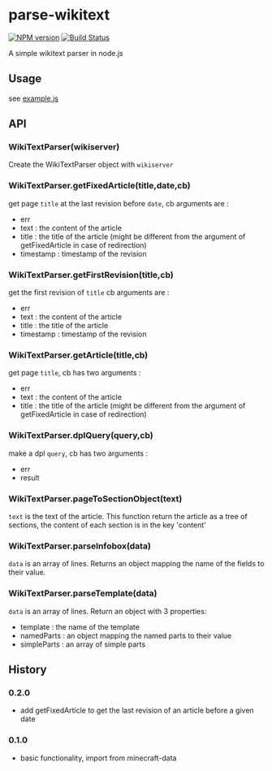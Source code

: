 # parse-wikitext
[![NPM version](https://img.shields.io/npm/v/parse-wikitext.svg)](http://npmjs.com/package/parse-wikitext)
[![Build Status](https://img.shields.io/circleci/project/rom1504/parse-wikitext/master.svg)](https://circleci.com/gh/rom1504/parse-wikitext)

A simple wikitext parser in node.js

## Usage

see [example.js](example.js)

## API

### WikiTextParser(wikiserver)

Create the WikiTextParser object with `wikiserver`

### WikiTextParser.getFixedArticle(title,date,cb)

get page `title` at the last revision before `date`, cb arguments are : 

* err
* text : the content of the article
* title : the title of the article (might be different from the argument of getFixedArticle in case of redirection)
* timestamp : timestamp of the revision

### WikiTextParser.getFirstRevision(title,cb)

get the first revision of `title` cb arguments are : 

* err
* text : the content of the article
* title : the title of the article
* timestamp : timestamp of the revision

### WikiTextParser.getArticle(title,cb)

get page `title`, cb has two arguments : 

* err
* text : the content of the article
* title : the title of the article (might be different from the argument of getFixedArticle in case of redirection)

### WikiTextParser.dplQuery(query,cb)

make a dpl `query`, cb has two arguments : 

* err
* result

### WikiTextParser.pageToSectionObject(text)

`text` is the text of the article. This function return the article as a tree of sections, 
the content of each section is in the key 'content'


### WikiTextParser.parseInfobox(data)

`data` is an array of lines. Returns an object mapping the name of the fields to their value.


### WikiTextParser.parseTemplate(data)

`data` is an array of lines. Return an object with 3 properties: 

* template : the name of the template
* namedParts : an object mapping the named parts to their value
* simpleParts : an array of simple parts

## History

### 0.2.0
 
 * add getFixedArticle to get the last revision of an article before a given date

### 0.1.0

* basic functionality, import from minecraft-data
